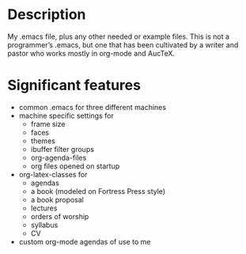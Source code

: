 # Description

My .emacs file, plus any other needed or example files. This is not a programmer&rsquo;s .emacs, but one that has been cultivated by a writer and pastor who works mostly in org-mode and AucTeX.

# Significant features

-   common .emacs for three different machines
-   machine specific settings for
    -   frame size
    -   faces
    -   themes
    -   ibuffer filter groups
    -   org-agenda-files
    -   org files opened on startup
-   org-latex-classes for
    -   agendas
    -   a book (modeled on Fortress Press style)
    -   a book proposal
    -   lectures
    -   orders of worship
    -   syllabus
    -   CV
-   custom org-mode agendas of use to me